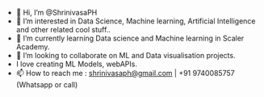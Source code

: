 - 👋 Hi, I’m @ShrinivasaPH
- 👀 I’m interested in Data Science, Machine learning, Artificial Intelligence and other related cool stuff..
- 🌱 I’m currently learning Data science and Machine learning in Scaler Academy. 
- 💞️ I’m looking to collaborate on ML and Data visualisation projects.
- I love creating ML Models, webAPIs.
- 📫 How to reach me : shrinivasaph@gmail.com | +91 9740085757 (Whatsapp or call)

<!---
ShrinivasaPH/ShrinivasaPH is a ✨ special ✨ repository because its `README.md` (this file) appears on your GitHub profile.
You can click the Preview link to take a look at your changes.
--->
